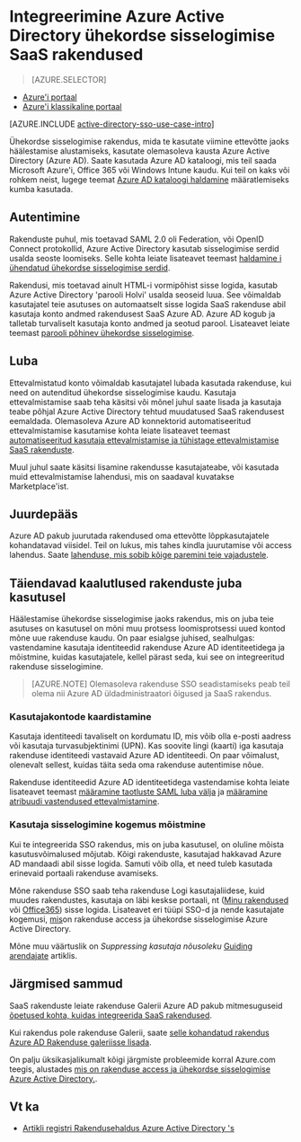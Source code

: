 <properties
    pageTitle="Integreerimine Azure Active Directory ühekordse sisselogimise SaaS rakendused |  Microsoft Azure'i"
    description="Lubada ühekordse sisselogimise autentimise ja kasutajale ettevalmistamise kesksetest Accessi SaaS rakenduste Azure Active Directory haldamine. Kuidas integreerida SaaS rakenduste Azure Active Directory ülevaade."
    services="active-directory"
      keywords="integreerimine Azure AD SaaS rakendused"
    documentationCenter=""
    authors="curtand"
    manager="femila"
    editor=""/>

<tags
    ms.service="active-directory"
    ms.devlang="na"
    ms.topic="article"
    ms.tgt_pltfrm="na"
    ms.workload="identity"
    ms.date="09/30/2016"
    ms.author="curtand"/>

# <a name="integrate-azure-active-directory-single-sign-on-with-saas-apps"></a>Integreerimine Azure Active Directory ühekordse sisselogimise SaaS rakendused  

> [AZURE.SELECTOR]
- [Azure'i portaal](active-directory-enterprise-apps-manage-sso.md)
- [Azure'i klassikaline portaal](active-directory-sso-integrate-saas-apps.md)

[AZURE.INCLUDE [active-directory-sso-use-case-intro](../../includes/active-directory-sso-use-case-intro.md)]

Ühekordse sisselogimise rakendus, mida te kasutate viimine ettevõtte jaoks häälestamise alustamiseks, kasutate olemasoleva kausta Azure Active Directory (Azure AD). Saate kasutada Azure AD kataloogi, mis teil saada Microsoft Azure'i, Office 365 või Windows Intune kaudu. Kui teil on kaks või rohkem neist, lugege teemat [Azure AD kataloogi haldamine](active-directory-administer.md) määratlemiseks kumba kasutada.

## <a name="authentication"></a>Autentimine

Rakenduste puhul, mis toetavad SAML 2.0 oli Federation, või OpenID Connect protokollid, Azure Active Directory kasutab sisselogimise serdid usalda seoste loomiseks. Selle kohta leiate lisateavet teemast [haldamine i ühendatud ühekordse sisselogimise serdid](active-directory-sso-certs.md).

Rakendusi, mis toetavad ainult HTML-i vormipõhist sisse logida, kasutab Azure Active Directory 'parooli Holvi' usalda seoseid luua. See võimaldab kasutajatel teie asutuses on automaatselt sisse logida SaaS rakenduse abil kasutaja konto andmed rakendusest SaaS Azure AD. Azure AD kogub ja talletab turvaliselt kasutaja konto andmed ja seotud parool. Lisateavet leiate teemast [parooli põhinev ühekordse sisselogimise](active-directory-appssoaccess-whatis.md#password-based-single-sign-on).

## <a name="authorization"></a>Luba

Ettevalmistatud konto võimaldab kasutajatel lubada kasutada rakenduse, kui need on autenditud ühekordse sisselogimise kaudu. Kasutaja ettevalmistamise saab teha käsitsi või mõnel juhul saate lisada ja kasutaja teabe põhjal Azure Active Directory tehtud muudatused SaaS rakendusest eemaldada. Olemasoleva Azure AD konnektorid automatiseeritud ettevalmistamise kasutamise kohta leiate lisateavet teemast [automatiseeritud kasutaja ettevalmistamise ja tühistage ettevalmistamise SaaS rakenduste](active-directory-saas-app-provisioning.md).

Muul juhul saate käsitsi lisamine rakendusse kasutajateabe, või kasutada muid ettevalmistamise lahendusi, mis on saadaval kuvatakse Marketplace'ist.

## <a name="access"></a>Juurdepääs

Azure AD pakub juurutada rakendused oma ettevõtte lõppkasutajatele kohandatavad viisidel. Teil on lukus, mis tahes kindla juurutamise või access lahendus. Saate [lahenduse, mis sobib kõige paremini teie vajadustele](active-directory-appssoaccess-whatis.md#deploying-azure-ad-integrated-applications-to-users).

## <a name="additional-considerations-for-applications-already-in-use"></a>Täiendavad kaalutlused rakenduste juba kasutusel

Häälestamise ühekordse sisselogimise jaoks rakendus, mis on juba teie asutuses on kasutusel on mõni muu protsess loomisprotsessi uued kontod mõne uue rakenduse kaudu. On paar esialgse juhised, sealhulgas: vastendamine kasutaja identiteedid rakenduse Azure AD identiteetidega ja mõistmine, kuidas kasutajatele, kellel pärast seda, kui see on integreeritud rakenduse sisselogimine.

> [AZURE.NOTE] Olemasoleva rakenduse SSO seadistamiseks peab teil olema nii Azure AD üldadministraatori õigused ja SaaS rakendus.

### <a name="mapping-user-accounts"></a>Kasutajakontode kaardistamine

Kasutaja identiteedi tavaliselt on kordumatu ID, mis võib olla e-posti aadress või kasutaja turvasubjektinimi (UPN). Kas soovite lingi (kaarti) iga kasutaja rakenduse identiteedi vastavaid Azure AD identiteedi. On paar võimalust, olenevalt sellest, kuidas täita seda oma rakenduse autentimise nõue.

Rakenduse identiteedid Azure AD identiteetidega vastendamise kohta leiate lisateavet teemast [määramine taotluste SAML luba välja](http://social.technet.microsoft.com/wiki/contents/articles/31257.azure-active-directory-customizing-claims-issued-in-the-saml-token-for-pre-integrated-apps.aspx) ja [määramine atribuudi vastendused ettevalmistamine](active-directory-saas-customizing-attribute-mappings.md).

### <a name="understanding-the-users-log-in-experience"></a>Kasutaja sisselogimine kogemus mõistmine

Kui te integreerida SSO rakendus, mis on juba kasutusel, on oluline mõista kasutusvõimalused mõjutab. Kõigi rakenduste, kasutajad hakkavad Azure AD mandaadi abil sisse logida. Samuti võib olla, et need tuleb kasutada erinevaid portaali rakenduse avamiseks.

Mõne rakenduse SSO saab teha rakenduse Logi kasutajaliidese, kuid muudes rakendustes, kasutaja on läbi keskse portaali, nt ([Minu rakendused](http://myapps.microsoft.com) või [Office365](http://portal.office.com/myapps)) sisse logida. Lisateavet eri tüüpi SSO-d ja nende kasutajate kogemusi, [mis](active-directory-appssoaccess-whatis.md)on rakenduse access ja ühekordse sisselogimise Azure Active Directory.

Mõne muu väärtuslik on *Suppressing kasutaja nõusoleku* [Guiding arendajate](active-directory-applications-guiding-developers-for-lob-applications.md) artiklis.

## <a name="next-steps"></a>Järgmised sammud


SaaS rakenduste leiate rakenduse Galerii Azure AD pakub mitmesuguseid [õpetused kohta, kuidas integreerida SaaS rakendused](active-directory-saas-tutorial-list.md).

Kui rakendus pole rakenduse Galerii, saate [selle kohandatud rakendus Azure AD Rakenduse galeriisse lisada](http://blogs.technet.com/b/ad/archive/2015/06/17/bring-your-own-app-with-azure-ad-self-service-saml-configuration-gt-now-in-preview.aspx).

On palju üksikasjalikumalt kõigi järgmiste probleemide korral Azure.com teegis, alustades [mis on rakenduse access ja ühekordse sisselogimise Azure Active Directory.](active-directory-appssoaccess-whatis.md).

## <a name="see-also"></a>Vt ka

- [Artikli registri Rakendusehaldus Azure Active Directory 's](active-directory-apps-index.md)
